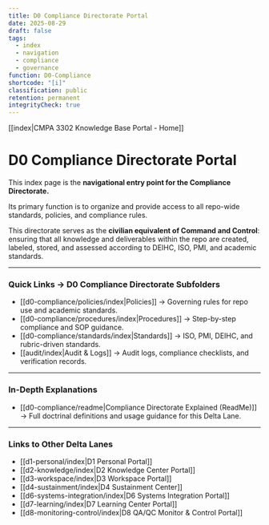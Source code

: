 ```yaml
---
title: D0 Compliance Directorate Portal
date: 2025-08-29
draft: false
tags:
  - index
  - navigation
  - compliance
  - governance
function: D0-Compliance
shortcode: "[i]"
classification: public
retention: permanent
integrityCheck: true
---
```

[[index|CMPA 3302 Knowledge Base Portal - Home]] 
# D0 Compliance Directorate Portal  

This index page is the **navigational entry point for the Compliance
Directorate.** 

Its primary function is to organize and provide access to all
repo-wide standards, policies, and compliance rules.  

This directorate serves as the **civilian equivalent of Command and
Control**: ensuring that all knowledge and deliverables within the repo are
created, labeled, stored, and assessed according to DEIHC, ISO, PMI, and
academic standards.  

---

### Quick Links → D0 Compliance Directorate Subfolders  

- [[d0-compliance/policies/index|Policies]] → Governing rules for repo use and academic
  standards.  
- [[d0-compliance/procedures/index|Procedures]] → Step-by-step compliance and SOP
  guidance.  
- [[d0-compliance/standards/index|Standards]] → ISO, PMI, DEIHC, and rubric-driven
  standards.  
- [[audit/index|Audit & Logs]] → Audit logs, compliance checklists, and
  verification records.  

---
### In-Depth Explanations  

- [[d0-compliance/readme|Compliance Directorate Explained (ReadMe)]] → Full doctrinal
  definitions and usage guidance for this Delta Lane.  

---
### Links to Other Delta Lanes  

- [[d1-personal/index|D1 Personal Portal]]  
- [[d2-knowledge/index|D2 Knowledge Center Portal]]
- [[d3-workspace/index|D3 Workspace Portal]] 
- [[d4-sustainment/index|D4 Sustainment Center]]  
- [[d6-systems-integration/index|D6 Systems Integration Portal]]  
- [[d7-learning/index|D7 Learning Center Portal]]  
- [[d8-monitoring-control/index|D8 QA/QC Monitor & Control Portal]]  